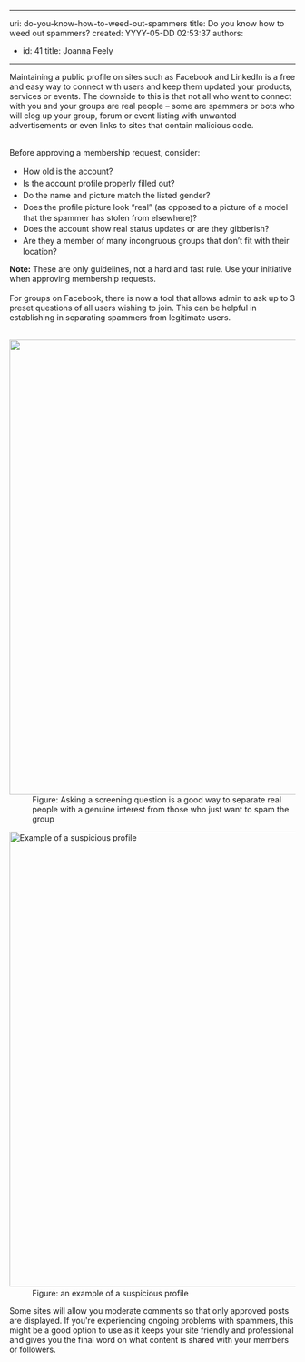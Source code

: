 

---
uri: do-you-know-how-to-weed-out-spammers
title: Do you know how to weed out spammers?
created: YYYY-05-DD 02:53:37
authors:
  - id: 41
    title: Joanna Feely
---




<span class='intro'> ​​​Maintaining a public profile on sites such as Facebook and LinkedIn is a free and easy way to connect with users and keep them updated&#160;your products, services or events. The downside to this is that not all who want to connect with you and your groups are real people – some are spammers or bots who will clog up your group, forum or event listing with unwanted advertisements or even links to sites that contain malicious code.<div><br></div><div>​Before approving a membership request, consider&#58;</div> </span>

<div><ul><li>
         <span style="line-height&#58;1.5em;">How old is the account?</span><br></li><li>
         <span style="line-height&#58;1.5em;">Is the account profile properly filled out?&#160;</span><br></li><li>
         <span style="line-height&#58;1.5em;">Do the name and picture match the listed gender?&#160;</span><br></li><li>
         <span style="line-height&#58;1.5em;">Does the profile picture look “real” (as opposed to a picture of a model that the spammer has stolen from elsewhere)?</span><br></li><li>
         <span style="line-height&#58;1.5em;">Does the account show real status updates or are they gibberish?</span><br></li><li>
         <span style="line-height&#58;1.5em;">Are they a member of many incongruous groups that don’t fit with their location?&#160;</span><br></li></ul></div><div><b>Note&#58;</b>&#160;These are only&#160;guidelines, not a hard and fast rule. Use your initiative when approving membership requests.&#160;</div><div>
   <br>
</div><div>For groups on Facebook, there is now a tool that allows admin to ask up to 3 preset questions of all users wishing to join. This can be helpful in establishing in separating spammers from legitimate users.<br></div><div>​​<br></div><dl class="image"><dt><img src="/PublishingImages/facebook%20screening%20questions.jpg" alt="" style="width&#58;800px;" /></dt><dd>Figure&#58; Asking a screening question is a good way to separate real people with a genuine interest from those who just want to spam the group<br></dd></dl><dl class="image"><dt>​<img src="/PublishingImages/suspicious-profile.png" alt="Example of a suspicious profile" style="width&#58;800px;" /></dt><dd> Figure&#58; an example of a suspicious profile</dd></dl>
<p class="ssw15-rteElement-P">Some sites will allow you moderate comments so that only approved posts are displayed. If you're experiencing ongoing problems with spammers,&#160;this might be a good option to use&#160;as it keeps your site friendly and professional and gives you the final word on what content is shared with your members or followers.&#160;<br></p>


